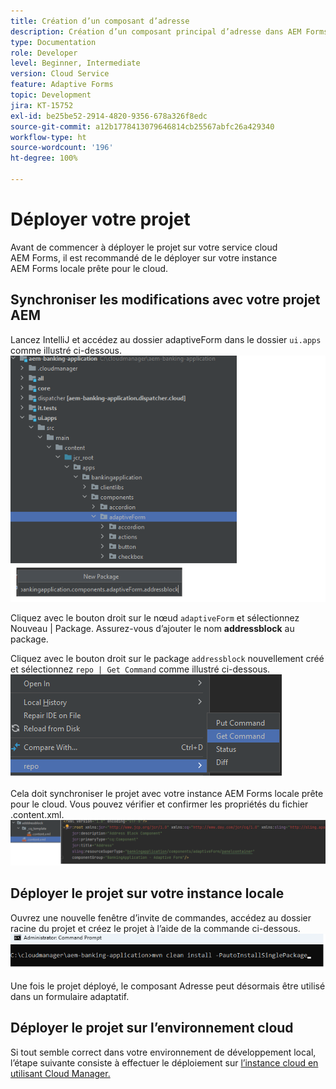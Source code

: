 ```yaml
---
title: Création d’un composant d’adresse
description: Création d’un composant principal d’adresse dans AEM Forms Cloud Service
type: Documentation
role: Developer
level: Beginner, Intermediate
version: Cloud Service
feature: Adaptive Forms
topic: Development
jira: KT-15752
exl-id: be25be52-2914-4820-9356-678a326f8edc
source-git-commit: a12b1778413079646814cb25567abfc26a429340
workflow-type: ht
source-wordcount: '196'
ht-degree: 100%

---
```


# Déployer votre projet

Avant de commencer à déployer le projet sur votre service cloud AEM Forms, il est recommandé de le déployer sur votre instance AEM Forms locale prête pour le cloud.

## Synchroniser les modifications avec votre projet AEM

Lancez IntelliJ et accédez au dossier adaptiveForm dans le dossier ``ui.apps`` comme illustré ci-dessous.
![intellij](assets/intellij.png)

Cliquez avec le bouton droit sur le nœud ``adaptiveForm`` et sélectionnez Nouveau | Package.
Assurez-vous d’ajouter le nom **addressblock** au package.

Cliquez avec le bouton droit sur le package ``addressblock`` nouvellement créé et sélectionnez ``repo | Get Command`` comme illustré ci-dessous.
![repo-sync](assets/sync-repo.png)

Cela doit synchroniser le projet avec votre instance AEM Forms locale prête pour le cloud. Vous pouvez vérifier et confirmer les propriétés du fichier .content.xml.
![after-sync](assets/after-sync.png)

## Déployer le projet sur votre instance locale

Ouvrez une nouvelle fenêtre d’invite de commandes, accédez au dossier racine du projet et créez le projet à l’aide de la commande ci-dessous.
![deploy](assets/build-project.png)

Une fois le projet déployé, le composant Adresse peut désormais être utilisé dans un formulaire adaptatif.

## Déployer le projet sur l’environnement cloud

Si tout semble correct dans votre environnement de développement local, l’étape suivante consiste à effectuer le déploiement sur [l’instance cloud en utilisant Cloud Manager.](https://experienceleague.adobe.com/fr/docs/experience-manager-learn/cloud-service/forms/developing-for-cloud-service/push-project-to-cloud-manager-git)
